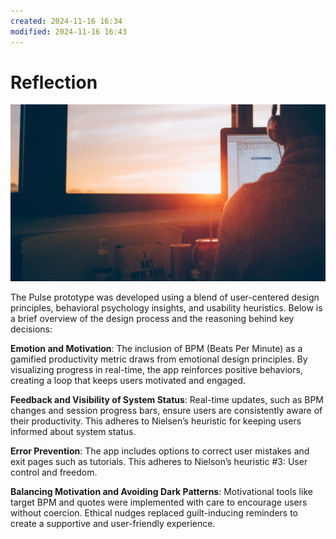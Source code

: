 ```yaml
---
created: 2024-11-16 16:34
modified: 2024-11-16 16:43
---
```


# Reflection

![](Attachments/Reflection.png)

The Pulse prototype was developed using a blend of user-centered design principles, behavioral psychology insights, and usability heuristics. Below is a brief overview of the design process and the reasoning behind key decisions:

**Emotion and Motivation**: The inclusion of BPM (Beats Per Minute) as a gamified productivity metric draws from emotional design principles. By visualizing progress in real-time, the app reinforces positive behaviors, creating a loop that keeps users motivated and engaged.

**Feedback and Visibility of System Status**: Real-time updates, such as BPM changes and session progress bars, ensure users are consistently aware of their productivity. This adheres to Nielsen’s heuristic for keeping users informed about system status.

**Error Prevention**: The app includes options to correct user mistakes and exit pages such as tutorials. This adheres to Nielson’s heuristic #3: User control and freedom.

**Balancing Motivation and Avoiding Dark Patterns**: Motivational tools like target BPM and quotes were implemented with care to encourage users without coercion. Ethical nudges replaced guilt-inducing reminders to create a supportive and user-friendly experience.
